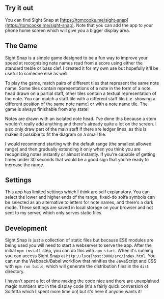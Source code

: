 ## Try it out

You can find Sight Snap at [https://tomcooke.me/sight-snap](https://tomcooke.me/sight-snap). Note that you can add the app to your phone home screen which will give you a bigger display area.

## The Game

Sight Snap is a simple game designed to be a fun way to improve your speed at recognizing note names read from a score using either the standard treble or bass clef. I created it for my own use but hopefully it'll be useful to someone else as well.

To play the game, match pairs of different tiles that represent the same note name. Some tiles contain representations of a note in the form of a note head drawn on a partial staff, other tiles contain a textual representation of the note. You can match a staff tile with a different staff tile (i.e. showing a different position of the same note name) or with a note name tile. The game is always finishable from any state!

Notes are drawn with an isolated note head. I've done this because a stem wouldn't really add anything and there's already quite a lot on the screen. I also only draw part of the main staff if there are ledger lines, as this is makes it possible to fit the diagram on a small tile. 

I would recommend starting with the default range (the smallest allowed range) and then gradually extending it only when you think you are recognizing notes instantly or almost instantly. If you're capable of getting times under 30 seconds that would be a good sign that you're ready to increase the range.

## Settings

This app has limited settings which I think are self explanatory. You can select the lower and higher ends of the range, fixed-do solfa symbols can be selected as an alternative to letters for note names, and there's a dark mode. These settings are saved in local storage on your browser and not sent to my server, which only serves static files.

## Development

Sight Snap is just a collection of static files but because ES6 modules are being used you will need to start a webserver to serve the app. After the initial `npm install` step, you can do this with `npm start`.  When it's running you can access Sight Snap at `http://localhost:3000/src/index.html`. You can run the Webpack/Babel workflow that minifies the JavaScript and CSS with `npm run build`, which will generate the distribution files in the `dist` directory.

I haven't spent a lot of time making the code nice and there are unexplained magic numbers etc in the display code (it's a fairly quick conversion of Solfetta which I spent more time on) but it's here if anyone wants it!
